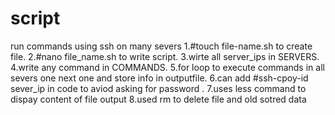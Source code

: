# script
run commands using ssh on many severs
1.#touch file-name.sh  to create file.
2.#nano file_name.sh  to write script.
3.wirte all server_ips in SERVERS.
4.write any command in COMMANDS.
5.for loop to execute commands in all severs one next one and store info in outputfile.
6.can add #ssh-cpoy-id sever_ip in code to aviod asking for password .
7.uses less command to dispay content of file output
8.used rm to delete file and old sotred data



 

